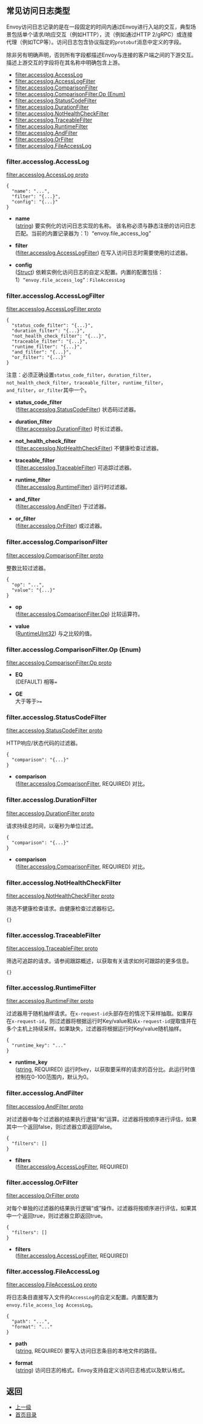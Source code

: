 ## 常见访问日志类型

Envoy访问日志记录的是在一段固定的时间内通过Envoy进行入站的交互，典型场景包括单个请求/响应交互（例如HTTP），流（例如通过HTTP 2/gRPC）或连接代理（例如TCP等）。访问日志包含协议指定的`protobuf`消息中定义的字段。

除非另有明确声明，否则所有字段都描述Envoy与连接的客户端之间的下游交互。描述上游交互的字段将在其名称中明确包含上游。

- [filter.accesslog.AccessLog](#filteraccesslogaccesslog)
- [filter.accesslog.AccessLogFilter](#filteraccesslogaccesslogfilter)
- [filter.accesslog.ComparisonFilter](#filteraccesslogcomparisonfilter)
- [filter.accesslog.ComparisonFilter.Op (Enum)](#filteraccesslogcomparisonfilterop-enum)
- [filter.accesslog.StatusCodeFilter](#filteraccesslogstatuscodefilter)
- [filter.accesslog.DurationFilter](#filteraccesslogdurationfilter)
- [filter.accesslog.NotHealthCheckFilter](#filteraccesslognothealthcheckfilter)
- [filter.accesslog.TraceableFilter](#filteraccesslogtraceablefilter)
- [filter.accesslog.RuntimeFilter](#filteraccesslogruntimefilter)
- [filter.accesslog.AndFilter](#filteraccesslogandfilter)
- [filter.accesslog.OrFilter](#filteraccesslogorfilter)
- [filter.accesslog.FileAccessLog](#filteraccesslogfileaccesslog)

### filter.accesslog.AccessLog
[filter.accesslog.AccessLog proto]()

```
{
  "name": "...",
  "filter": "{...}",
  "config": "{...}"
}
```
- **name**<br />
	([string](https://developers.google.com/protocol-buffers/docs/proto#scalar)) 要实例化的访问日志实现的名称。 该名称必须与静态注册的访问日志匹配。当前的内置记录器为：1）“envoy.file_access_log”

- **filter**<br />
	([filter.accesslog.AccessLogFilter](#filteraccesslogaccesslogfilter)) 在写入访问日志时需要使用的过滤器。

- **config**<br />
	([Struct](https://developers.google.com/protocol-buffers/docs/reference/google.protobuf#struct)) 依赖实例化访问日志的自定义配置。内置的配置包括：1）`“envoy.file_access_log”：FileAccessLog`

### filter.accesslog.AccessLogFilter
[filter.accesslog.AccessLogFilter proto](https://github.com/envoyproxy/data-plane-api/blob/master/api/filter/accesslog/accesslog.proto#L261)

```
{
  "status_code_filter": "{...}",
  "duration_filter": "{...}",
  "not_health_check_filter": "{...}",
  "traceable_filter": "{...}",
  "runtime_filter": "{...}",
  "and_filter": "{...}",
  "or_filter": "{...}"
}
```

注意：必须正确设置`status_code_filter`，`duration_filter`，`not_health_check_filter`，`traceable_filter`，`runtime_filter`，`and_filter`，`or_filter`其中一个。


- **status_code_filter**<br />
	([filter.accesslog.StatusCodeFilter](#filteraccesslogstatuscodefilter)) 状态码过滤器。

- **duration_filter**<br />
	([filter.accesslog.DurationFilter](#filteraccesslogdurationfilter)) 时长过滤器。

- **not_health_check_filter**<br />
	([filter.accesslog.NotHealthCheckFilter](#filteraccesslognothealthcheckfilter)) 不健康检查过滤器。

- **traceable_filter**<br />
	([filter.accesslog.TraceableFilter](#filteraccesslogtraceablefilter)) 可追踪过滤器。

- **runtime_filter**<br />
	([filter.accesslog.RuntimeFilter](#filteraccesslogruntimefilter)) 运行时过滤器。

- **and_filter**<br />
	([filter.accesslog.AndFilter](#filteraccesslogandfilter)) 于过滤器。

- **or_filter**<br />
	([filter.accesslog.OrFilter](#filteraccesslogorfilter)) 或过滤器。


### filter.accesslog.ComparisonFilter
[filter.accesslog.ComparisonFilter proto](https://github.com/envoyproxy/data-plane-api/blob/master/api/filter/accesslog/accesslog.proto#L289)

整数比较过滤器。

```
{
  "op": "...",
  "value": "{...}"
}
```
- **op**<br />
	([filter.accesslog.ComparisonFilter.Op](#filteraccesslogcomparisonfilterop)) 比较运算符。

- **value**<br />
	([RuntimeUInt32](#runtimeuint32)) 与之比较的值。

### filter.accesslog.ComparisonFilter.Op (Enum)
[filter.accesslog.ComparisonFilter.Op proto](https://github.com/envoyproxy/data-plane-api/blob/master/api/filter/accesslog/accesslog.proto#L290)

- **EQ**<br />
	(DEFAULT) 相等`=`

- **GE**<br />
    大于等于`>=` 

### filter.accesslog.StatusCodeFilter
[filter.accesslog.StatusCodeFilter proto](https://github.com/envoyproxy/data-plane-api/blob/master/api/filter/accesslog/accesslog.proto#L306)

HTTP响应/状态代码的过滤器。

```
{
  "comparison": "{...}"
}
```

- **comparison**<br />
	([filter.accesslog.ComparisonFilter](#filteraccesslogcomparisonfilter), REQUIRED) 对比。

### filter.accesslog.DurationFilter
[filter.accesslog.DurationFilter proto](https://github.com/envoyproxy/data-plane-api/blob/master/api/filter/accesslog/accesslog.proto#L312)

请求持续总时间，以毫秒为单位过滤。

```
{
  "comparison": "{...}"
}
```

- **comparison**<br />
	([filter.accesslog.ComparisonFilter](#), REQUIRED) 对比。

### filter.accesslog.NotHealthCheckFilter
[filter.accesslog.NotHealthCheckFilter proto](https://github.com/envoyproxy/data-plane-api/blob/master/api/filter/accesslog/accesslog.proto#L319)

筛选不健康检查请求。由健康检查过滤器标记。

```
{}
```

### filter.accesslog.TraceableFilter
[filter.accesslog.TraceableFilter proto](https://github.com/envoyproxy/data-plane-api/blob/master/api/filter/accesslog/accesslog.proto#L324)

筛选可追踪的请求。请参阅跟踪概述，以获取有关请求如何可跟踪的更多信息。

```
{}
```

### filter.accesslog.RuntimeFilter
[filter.accesslog.RuntimeFilter proto](https://github.com/envoyproxy/data-plane-api/blob/master/api/filter/accesslog/accesslog.proto#L333)

过滤器用于随机抽样请求。在`x-request-id`头部存在的情况下采样抽取。如果存在`x-request-id`，则过滤器将根据运行时Key/value和从`x-request-id`提取值并在多个主机上持续采样。如果缺失，过滤器将根据运行时Key/value随机抽样。

```
{
  "runtime_key": "..."
}
```

- **runtime_key**<br />
	([string](https://developers.google.com/protocol-buffers/docs/proto#scalar), REQUIRED) 运行时key，以获取要采样的请求的百分比。此运行时值控制在0-100范围内，默认为0。

### filter.accesslog.AndFilter
[filter.accesslog.AndFilter proto](https://github.com/envoyproxy/data-plane-api/blob/master/api/filter/accesslog/accesslog.proto#L342)

对过滤器中每个过滤器的结果执行逻辑“和”运算。过滤器将按顺序进行评估，如果其中一个返回false，则过滤器立即返回false。

```
{
  "filters": []
}
```

- **filters**<br />
	([filter.accesslog.AccessLogFilter](#filteraccesslogaccesslogfilter), REQUIRED)

### filter.accesslog.OrFilter
[filter.accesslog.OrFilter proto]()

对每个单独的过滤器的结果执行逻辑“或”操作。过滤器将按顺序进行评估，如果其中一个返回true，则过滤器立即返回true。

```
{
  "filters": []
}
```

- **filters**<br />
	([filter.accesslog.AccessLogFilter](#filteraccesslogaccesslogfilter), REQUIRED)

### filter.accesslog.FileAccessLog
[filter.accesslog.FileAccessLog proto]()

将日志条目直接写入文件的`AccessLog`的自定义配置。内置配置为`envoy.file_access_log AccessLog`。

```
{
  "path": "...",
  "format": "..."
}
```

- **path**<br />
	([string](https://developers.google.com/protocol-buffers/docs/proto#scalar), REQUIRED) 要写入访问日志条目的本地文件的路径。

- **format**<br />
	([string](https://developers.google.com/protocol-buffers/docs/proto#scalar)) 访问日志的格式。Envoy支持自定义访问日志格式以及默认格式。


## 返回
- [上一级](../Filters.md)
- [首页目录](../../README.md)

